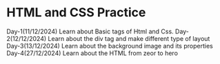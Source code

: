 # HTML and CSS Practice
Day-1(11/12/2024)
    Learn about Basic tags of Html and Css.
Day-2(12/12/2024)
    Learn about the div tag and make different type of layout
Day-3(13/12/2024)
    Learn about the background image and its properties
Day-4(27/12/2024)
    Learn about the HTML from zeor to hero
